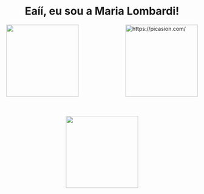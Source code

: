 <div align="center">
  <strong>
    <h1>Eaíí, eu sou a Maria Lombardi!</h1>
  </strong>
</div>

<div style="display: flex; justify-content: space-between;">
  <div>
    <a href="https://github.com/duda30">
      <img height="190em" src="https://github-readme-stats.vercel.app/api?username=duda30&show_icons=true&theme=dracula&include_all_commits=true&count_private=true"/>
    </a>
  </div>
  <div>
    <a href="https://picasion.com/">
      <img src="https://i.picasion.com/pic92/63287e7dd4ebfac3b55a2ddce3604aa2.gif" width="190" height="190" border="0" alt="https://picasion.com/" />
    </a>
  </div>
</div>

<br>
<br>
<br>

<div style="text-align: center;">
  <img height="190em" src="https://github-readme-stats.vercel.app/api/top-langs/?username=duda30&layout=compact&langs_count=7&theme=dracula">
</div>
